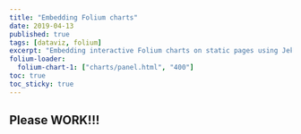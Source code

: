 ```yaml
---
title: "Embedding Folium charts"
date: 2019-04-13
published: true
tags: [dataviz, folium]
excerpt: "Embedding interactive Folium charts on static pages using Jekyll."
folium-loader:
  folium-chart-1: ["charts/panel.html", "400"]
toc: true
toc_sticky: true
---
```


## Please WORK!!!

<div id="folium-chart-1"></div>
